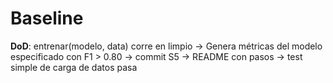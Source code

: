 # Baseline

**DoD**: entrenar(modelo, data) corre en limpio -> Genera métricas del modelo especificado con F1 > 0.80 
     -> commit S5 -> README con pasos -> test simple de carga de datos pasa